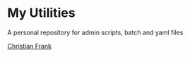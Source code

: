 # My Utilities

A personal repository for admin scripts, batch and yaml files

[Christian Frank](http://www.chfrank.net/)
